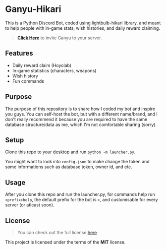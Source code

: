Ganyu-Hikari
==============

This is a Python Discord Bot, coded using lightbulb-hikari library, and meant to help people with in-game stats, wish histories, and daily reward claiming.

>[**Click Here**](https://discord.com/api/oauth2/authorize?client_id=855340983625580544&permissions=277025769536&scope=bot%20applications.commands) to invite Ganyu to your server.

## Features
- Daily reward claim (Hoyolab)
- In-game statistics (characters, weapons)
- Wish history
- Fun commands

## Purpose

The purpose of this repository is to share how I coded my bot and inspire you guys. You can self-host the bot, but with a different name/brand, and I don't really recommend it because you are required to have the same database structure/data as me, which I'm not comfortable sharing (sorry).

## Setup
Clone this repo to your desktop and run `python -m launcher.py`.

You might want to look into `config.json` to make change the token and some informations such as database token, owner id, and etc.


## Usage
After you clone this repo and run the launcher.py, for commands help run `<prefix>help`, the default prefix for the bot is `>`, and customisable for every server (or atleast soon).

## License
>You can check out the full license [here](https://github.com/IgorAntun/node-chat/blob/master/LICENSE)

This project is licensed under the terms of the **MIT** license.
